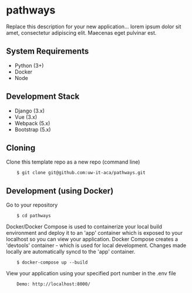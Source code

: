 # pathways

Replace this description for your new application... lorem ipsum dolor sit amet, consectetur adipiscing elit. Maecenas eget pulvinar est.

## System Requirements

- Python (3+)
- Docker
- Node

## Development Stack

- Django (3.x)
- Vue (3.x)
- Webpack (5.x)
- Bootstrap (5.x)

## Cloning

Clone this template repo as a new repo (command line)

        $ git clone git@github.com:uw-it-aca/pathways.git

## Development (using Docker)

Go to your repository

        $ cd pathways

Docker/Docker Compose is used to containerize your local build environment and deploy it to an 'app' container which is exposed to your localhost so you can view your application. Docker Compose creates a 'devtools' container - which is used for local development. Changes made locally are automatically syncd to the 'app' container.

        $ docker-compose up --build

View your application using your specified port number in the .env file

        Demo: http://localhost:8000/
